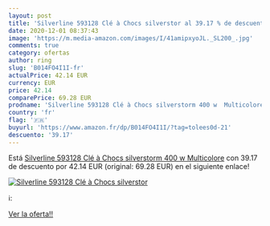 ```yaml
---
layout: post
title: 'Silverline 593128 Clé à Chocs silverstor al 39.17 % de descuento'
date: 2020-12-01 08:37:43
image: 'https://m.media-amazon.com/images/I/41amipxyoJL._SL200_.jpg'
comments: true
category: ofertas
author: ring
slug: 'B014FO4I1I-fr'
actualPrice: 42.14 EUR
currency: EUR
price: 42.14
comparePrice: 69.28 EUR
prodname: 'Silverline 593128 Clé à Chocs silverstorm 400 w  Multicolore'
country: 'fr'
flag: '🇫🇷'
buyurl: 'https://www.amazon.fr/dp/B014FO4I1I/?tag=tolees0d-21'
descuento: '39.17'
---
```


Está [Silverline 593128 Clé à Chocs silverstorm 400 w  Multicolore](https://www.amazon.fr/dp/B014FO4I1I/?tag=tolees0d-21) con 39.17 de descuento por 42.14 EUR (original: 69.28 EUR) en el siguiente enlace!

[![Silverline 593128 Clé à Chocs silverstor](https://m.media-amazon.com/images/I/41amipxyoJL._SL200_.jpg)](https://www.amazon.fr/dp/B014FO4I1I/?tag=tolees0d-21)

ℹ️:


[Ver la oferta!!](https://www.amazon.fr/dp/B014FO4I1I/?tag=tolees0d-21)

